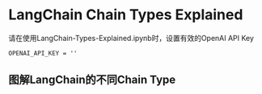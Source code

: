 # LangChain Chain Types Explained

请在使用LangChain-Types-Explained.ipynb时，设置有效的OpenAI API Key

```
OPENAI_API_KEY = ''
```

## 图解LangChain的不同Chain Type

